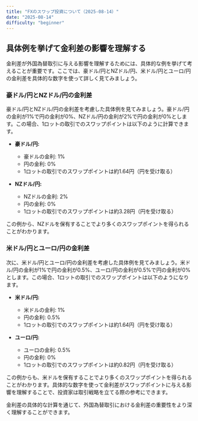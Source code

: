 ```yaml
---
title: "FXのスワップ投資について（2025-08-14）"
date: "2025-08-14"
difficulty: "beginner"
---
```


## 具体例を挙げて金利差の影響を理解する

金利差が外国為替取引に与える影響を理解するためには、具体的な例を挙げて考えることが重要です。ここでは、豪ドル/円とNZドル/円、米ドル/円とユーロ/円の金利差を具体的な数字を使って詳しく見てみましょう。

### 豪ドル/円とNZドル/円の金利差

豪ドル/円とNZドル/円の金利差を考慮した具体例を見てみましょう。豪ドル/円の金利が1%で円の金利が0%、NZドル/円の金利が2%で円の金利が0%とします。この場合、1ロットの取引でのスワップポイントは以下のように計算できます。

- **豪ドル/円:**
  - 豪ドルの金利: 1%
  - 円の金利: 0%
  - 1ロットの取引でのスワップポイントは約1.64円（円を受け取る）

- **NZドル/円:**
  - NZドルの金利: 2%
  - 円の金利: 0%
  - 1ロットの取引でのスワップポイントは約3.28円（円を受け取る）

この例から、NZドルを保有することでより多くのスワップポイントを得られることがわかります。

### 米ドル/円とユーロ/円の金利差

次に、米ドル/円とユーロ/円の金利差を考慮した具体例を見てみましょう。米ドル/円の金利が1%で円の金利が0.5%、ユーロ/円の金利が0.5%で円の金利が0%とします。この場合、1ロットの取引でのスワップポイントは以下のようになります。

- **米ドル/円:**
  - 米ドルの金利: 1%
  - 円の金利: 0.5%
  - 1ロットの取引でのスワップポイントは約1.64円（円を受け取る）

- **ユーロ/円:**
  - ユーロの金利: 0.5%
  - 円の金利: 0%
  - 1ロットの取引でのスワップポイントは約0.82円（円を受け取る）

この例からも、米ドルを保有することでより多くのスワップポイントを得られることがわかります。具体的な数字を使って金利差がスワップポイントに与える影響を理解することで、投資家は取引戦略を立てる際の参考にできます。

金利差の具体的な計算を通じて、外国為替取引における金利差の重要性をより深く理解することができます。
